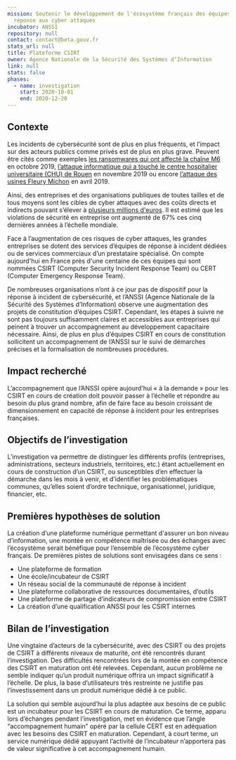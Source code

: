 ```yaml
---
mission: Soutenir le développement de l'écosystème français des équipes de
  réponse aux cyber attaques
incubator: ANSSI
repository: null
contact: contact@beta.gouv.fr
stats_url: null
title: Plateforme CSIRT
owner: Agence Nationale de la Sécurité des Systèmes d’Information
link: null
stats: false
phases:
  - name: investigation
    start: 2020-10-01
    end: 2020-12-20
---
```


## Contexte

Les incidents de cybersécurité sont de plus en plus fréquents, et l’impact sur des acteurs publics comme privés est de plus en plus grave. Peuvent être cités comme exemples [les ransomwares qui ont affecté la chaîne M6](https://www.usinenouvelle.com/article/pourquoi-m6-redoute-les-vendredis-soirs.N922269) en octobre 2019, [l’attaque informatique qui a touché le centre hospitalier universitaire (CHU) de Rouen](https://www.lemonde.fr/pixels/article/2019/11/26/apres-la-cyberattaque-au-chu-de-rouen-l-enquete-s-oriente-vers-la-piste-crapuleuse_6020609_4408996.html) en novembre 2019 ou encore [l’attaque des usines Fleury Michon](https://www.bfmtv.com/economie/consommation/cyberattaque-5-jours-d-arret-pour-les-usines-fleury-michon_AN-201904150220.html) en avril 2019. 

Ainsi, des entreprises et des organisations publiques de toutes tailles et de tous moyens sont les cibles de cyber attaques avec des coûts directs et indirects pouvant s’élever à [plusieurs millions d'euros](https://www.silicon.fr/ransomware-sopra-steria-40-millions-euros-352165.html). Il est estimé que les violations de sécurité en entreprise ont augmenté de 67% ces cinq dernières années à l’échelle mondiale.

Face à l’augmentation de ces risques de cyber attaques, les grandes entreprises se dotent des services d’équipes de réponse à incident dédiées ou de services commerciaux d’un prestataire spécialisé. On compte aujourd'hui en France près d'une centaine de ces équipes qui sont nommées CSIRT (Computer Security Incident Response Team) ou CERT (Computer Emergency Response Team).

De nombreuses organisations n’ont à ce jour pas de dispositif pour la réponse à incident de cybersécurité, et l’ANSSI (Agence Nationale de la Sécurité des Systèmes d’Information) observe une augmentation des projets de constitution d’équipes CSIRT. Cependant, les étapes à suivre ne sont pas toujours suffisamment claires et accessibles aux entreprises qui peinent à trouver un accompagnement au développement capacitaire nécessaire. Ainsi, de plus en plus d’équipes CSIRT en cours de constitution sollicitent un accompagnement de l’ANSSI sur le suivi de démarches précises et la formalisation de nombreuses procédures. 

## Impact recherché

L’accompagnement que l’ANSSI opère aujourd’hui « à la demande » pour les CSIRT en cours de création doit pouvoir passer à l’échelle et répondre au besoin du plus grand nombre, afin de faire face au besoin croissant de dimensionnement en capacité de réponse à incident pour les entreprises françaises.

## Objectifs de l’investigation

L’investigation va permettre de distinguer les différents profils (entreprises, administrations, secteurs industriels, territoires, etc.) étant actuellement en cours de construction d’un CSIRT, ou susceptibles d’en effectuer la démarche dans les mois à venir, et d’identifier les problématiques communes, qu’elles soient d’ordre technique, organisationnel, juridique, financier, etc.

## Premières hypothèses de solution

La création d’une plateforme numérique permettant d'assurer un bon niveau d’information, une montée en compétence maîtrisée ou des échanges avec l’écosystème serait bénéfique pour l’ensemble de l’écosystème cyber français. De premières pistes de solutions sont envisagées dans ce sens :
- Une plateforme de formation
- Une école/incubateur de CSIRT
- Un réseau social de la communauté de réponse à incident
- Une plateforme collaborative de ressources documentaires, d’outils
- Une plateforme de partage d’indicateurs de compromission entre CSIRT
- La création d’une qualification ANSSI pour les CSIRT internes

## Bilan de l’investigation

Une vingtaine d’acteurs de la cybersécurité, avec des CSIRT ou des projets de CSIRT à différents niveaux de maturité, ont été rencontrés durant l’investigation. Des difficultés rencontrées lors de la montée en compétence des CSIRT en maturation ont été relevées. Cependant, aucun problème ne semble indiquer qu’un produit numérique offrira un impact significatif à l’échelle. De plus, la base d’utilisateurs très restreinte ne justifie pas l’investissement dans un produit numérique dédié à ce public.

La solution qui semble aujourd’hui la plus adaptée aux besoins de ce public est un incubateur pour les CSIRT en cours de maturation. Ce terme, apparu lors d’échanges pendant l’investigation, met en évidence que l’angle “accompagnement humain” opéré par la cellule CERT est en adéquation avec les besoins des CSIRT en maturation. Cependant, à court terme, un service numérique dédié appuyant l’activité de l’incubateur n’apportera pas de valeur significative à cet accompagnement humain.



